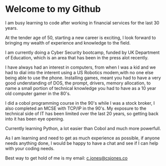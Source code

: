 # Welcome to my Github

I am busy learning to code after working in financial services for the last 30 years.

At the tender age of 50, starting a new career is exciting, I look forward to bringing my 
wealth of experience and knowledge to the field.

I am currently doing a Cyber Security bootcamp, funded by UK Department of Education, which 
is an area that has been in the press alot recently.

I have always had an interest in computers, from when I was a kid and we had to dial into the 
interent using a US Robotics modem,with no one else being able to use the phone. Installing games,
meant you had to have a very good understanding of DOS, the prompt, drivers, memory allocation, 
to name a small portion of technical knowledge you had to have as a 10 year old computer gamer in the 80's.

I did a cobol programming course in the 90's while I was a stock broker, I also completed an MCSE
with TCP/IP in the 90's. My exposure to the technical side of IT has been limited over the last 20 
years, so getting back into it has been eye opening.

Currently learning Python, a lot easier than Cobol and much more powerfull. 

As I am learning and need to get as much experience as possible, if anyone needs anything done, 
I would be happy to have a chat and see if I can help with your coding needs. 

Best way to get hold of me is my email: [c.jones@csjones.co](mailto:c.jones@csjones.co)




